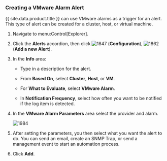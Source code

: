 ### Creating a VMware Alarm Alert

{{ site.data.product.title }} can use VMware alarms as a trigger for an alert. This
type of alert can be created for a cluster, host, or virtual machine.

1.  Navigate to menu:Control\[Explorer\].

2.  Click the **Alerts** accordion, then click ![1847](../images/1847.png)
    (**Configuration**), ![1862](../images/1862.png) (**Add a new
    Alert**).

3.  In the **Info** area:

      - Type in a description for the alert.

      - From **Based On**, select **Cluster**, **Host**, or **VM**.

      - For **What to Evaluate**, select **VMware Alarm**.

      - In **Notification Frequency**, select how often you want to be
        notified if the log item is detected.

4.  In the **VMware Alarm Parameters** area select the provider and
    alarm.

    ![1984](../images/1984.png)

5.  After setting the parameters, you then select what you want the
    alert to do. You can send an email, create an SNMP Trap, or send a
    management event to start an automation process.

6.  Click **Add**.
